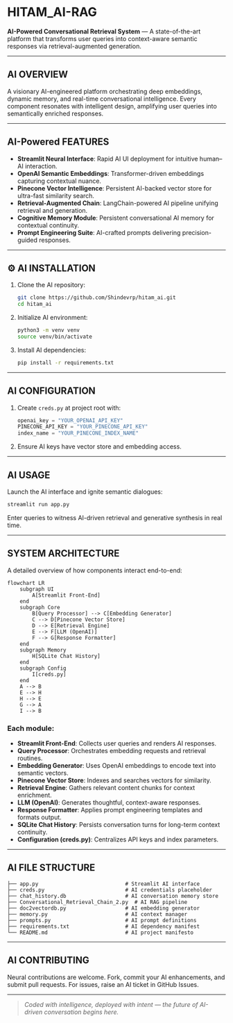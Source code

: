 # HITAM_AI-RAG

**AI-Powered Conversational Retrieval System** — A state-of-the-art platform that transforms user queries into context-aware semantic responses via retrieval-augmented generation.

---

## AI OVERVIEW
A visionary AI-engineered platform orchestrating deep embeddings, dynamic memory, and real-time conversational intelligence. Every component resonates with intelligent design, amplifying user queries into semantically enriched responses.

---

## AI-Powered FEATURES
- **Streamlit Neural Interface**: Rapid AI UI deployment for intuitive human–AI interaction.
- **OpenAI Semantic Embeddings**: Transformer-driven embeddings capturing contextual nuance.
- **Pinecone Vector Intelligence**: Persistent AI-backed vector store for ultra-fast similarity search.
- **Retrieval-Augmented Chain**: LangChain-powered AI pipeline unifying retrieval and generation.
- **Cognitive Memory Module**: Persistent conversational AI memory for contextual continuity.
- **Prompt Engineering Suite**: AI-crafted prompts delivering precision-guided responses.

---

## ⚙️ AI INSTALLATION
1. Clone the AI repository:
   ```bash
   git clone https://github.com/Shindevrp/hitam_ai.git
   cd hitam_ai
   ```
2. Initialize AI environment:
   ```bash
   python3 -m venv venv
   source venv/bin/activate
   ```
3. Install AI dependencies:
   ```bash
   pip install -r requirements.txt
   ```

---

##  AI CONFIGURATION
1. Create `creds.py` at project root with:
   ```python
   openai_key = "YOUR_OPENAI_API_KEY"
   PINECONE_API_KEY = "YOUR_PINECONE_API_KEY"
   index_name = "YOUR_PINECONE_INDEX_NAME"
   ```
2. Ensure AI keys have vector store and embedding access.

---

## AI USAGE
Launch the AI interface and ignite semantic dialogues:
```bash
streamlit run app.py
```
Enter queries to witness AI-driven retrieval and generative synthesis in real time.

---

##  SYSTEM ARCHITECTURE
A detailed overview of how components interact end-to-end:

```mermaid
flowchart LR
    subgraph UI
        A[Streamlit Front-End]
    end
    subgraph Core
        B[Query Processor] --> C[Embedding Generator]
        C --> D[Pinecone Vector Store]
        D --> E[Retrieval Engine]
        E --> F[LLM (OpenAI)]
        F --> G[Response Formatter]
    end
    subgraph Memory
        H[SQLite Chat History]
    end
    subgraph Config
        I[creds.py]
    end
    A --> B
    E --> H
    H --> E
    G --> A
    I --> B
```

###  Each module:
- **Streamlit Front-End**: Collects user queries and renders AI responses.
- **Query Processor**: Orchestrates embedding requests and retrieval routines.
- **Embedding Generator**: Uses OpenAI embeddings to encode text into semantic vectors.
- **Pinecone Vector Store**: Indexes and searches vectors for similarity.
- **Retrieval Engine**: Gathers relevant content chunks for context enrichment.
- **LLM (OpenAI)**: Generates thoughtful, context-aware responses.
- **Response Formatter**: Applies prompt engineering templates and formats output.
- **SQLite Chat History**: Persists conversation turns for long-term context continuity.
- **Configuration (creds.py)**: Centralizes API keys and index parameters.

---

##  AI FILE STRUCTURE
```
├── app.py                            # Streamlit AI interface
├── creds.py                          # AI credentials placeholder
├── chat_history.db                   # AI conversation memory store
├── Conversational_Retrieval_Chain_2.py  # AI RAG pipeline
├── doc2vectordb.py                   # AI embedding generator
├── memory.py                         # AI context manager
├── prompts.py                        # AI prompt definitions
├── requirements.txt                  # AI dependency manifest
└── README.md                         # AI project manifesto
```

---

## AI CONTRIBUTING
Neural contributions are welcome. Fork, commit your AI enhancements, and submit pull requests. For issues, raise an AI ticket in GitHub Issues.

---

> _Coded with intelligence, deployed with intent — the future of AI-driven conversation begins here._

